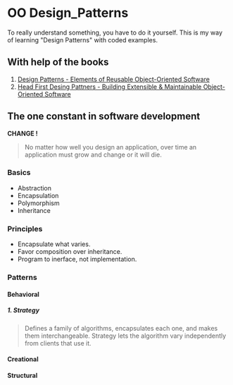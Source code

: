 # OO Design_Patterns
To really understand something, you have to do it yourself.
This is my way of learning "Design Patterns" with coded examples.

## With help of the books 
1. [Design Patterns - Elements of Reusable Object-Oriented Software](https://www.amazon.com/Design-Patterns-Elements-Reusable-Object-Oriented/dp/0201633612/ref=sr_1_1?crid=3A94LRZ50OFJO&keywords=design+patterns+elements+of+reusable+object-oriented+software&qid=1678180381&sprefix=design+patterns%2Caps%2C189&sr=8-1) 
2. [Head First Desing Pattners - Building Extensible & Maintainable Object-Oriented Software](https://www.amazon.com/Head-First-Design-Patterns-Object-Oriented/dp/149207800X/ref=sr_1_2?crid=2TYWPSCGD8YS9&keywords=Head+first+design+patterns+elements+of+reusable+object-oriented+software&qid=1678180424&sprefix=head+first+design+patterns+elements+of+reusable+object-oriented+software%2Caps%2C163&sr=8-2)

## The one constant in software development
  <B> CHANGE !</B>
  
> No matter how well you design an application, over time an application must grow and change or it will die.

### Basics
- Abstraction
- Encapsulation
- Polymorphism
- Inheritance

### Principles
- Encapsulate what varies.
- Favor composition over inheritance.
- Program to inerface, not implementation.

### Patterns
#### Behavioral
##### 1. Strategy
> Defines a family of algorithms, encapsulates each one, and makes them interchangeable. Strategy lets the algorithm vary independently from clients that use it.

#### Creational

#### Structural
